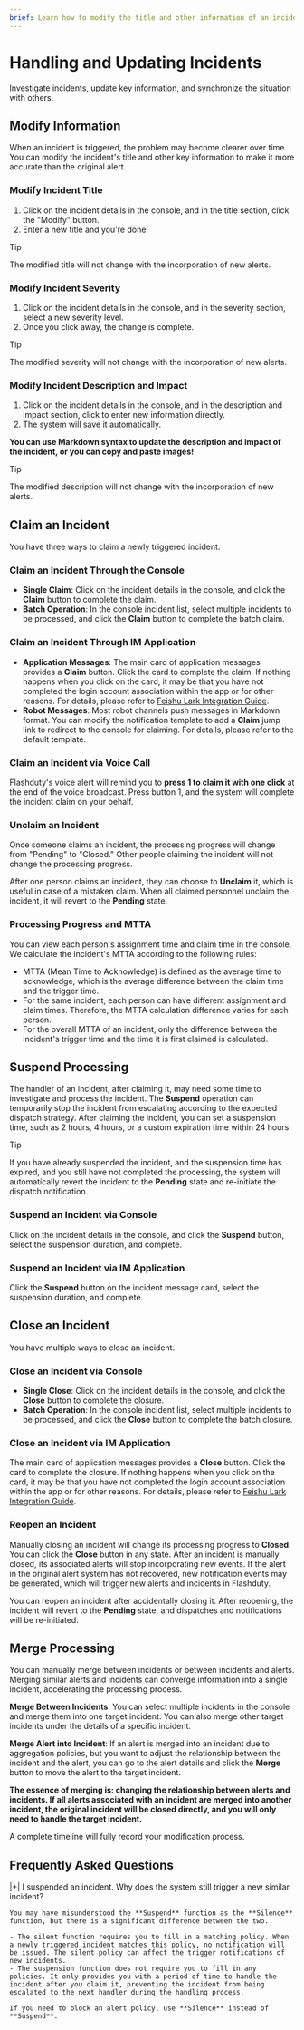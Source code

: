 ```yaml
---
brief: Learn how to modify the title and other information of an incident, and how to handle the incident
---
```


# Handling and Updating Incidents

Investigate incidents, update key information, and synchronize the situation with others.

## Modify Information

When an incident is triggered, the problem may become clearer over time. You can modify the incident's title and other key information to make it more accurate than the original alert.

### Modify Incident Title

1. Click on the incident details in the console, and in the title section, click the "Modify" button.
2. Enter a new title and you're done.

> [!TIP]
> The modified title will not change with the incorporation of new alerts.

### Modify Incident Severity

1. Click on the incident details in the console, and in the severity section, select a new severity level.
2. Once you click away, the change is complete.

> [!TIP]
> The modified severity will not change with the incorporation of new alerts.

### Modify Incident Description and Impact

1. Click on the incident details in the console, and in the description and impact section, click to enter new information directly.
2. The system will save it automatically.

**You can use Markdown syntax to update the description and impact of the incident, or you can copy and paste images!**

> [!TIP]
> The modified description will not change with the incorporation of new alerts.

## Claim an Incident

You have three ways to claim a newly triggered incident.

### Claim an Incident Through the Console

- **Single Claim**: Click on the incident details in the console, and click the **Claim** button to complete the claim.
- **Batch Operation**: In the console incident list, select multiple incidents to be processed, and click the **Claim** button to complete the batch claim.

### Claim an Incident Through IM Application

- **Application Messages**: The main card of application messages provides a **Claim** button. Click the card to complete the claim. If nothing happens when you click on the card, it may be that you have not completed the login account association within the app or for other reasons. For details, please refer to [Feishu Lark Integration Guide](http://docs.flashcat.cloud/zh/flashduty/lark-integration-guide).
- **Robot Messages**: Most robot channels push messages in Markdown format. You can modify the notification template to add a **Claim** jump link to redirect to the console for claiming. For details, please refer to the default template.

### Claim an Incident via Voice Call

Flashduty's voice alert will remind you to **press 1 to claim it with one click** at the end of the voice broadcast. Press button 1, and the system will complete the incident claim on your behalf.

### Unclaim an Incident

Once someone claims an incident, the processing progress will change from "Pending" to "Closed." Other people claiming the incident will not change the processing progress.

After one person claims an incident, they can choose to **Unclaim** it, which is useful in case of a mistaken claim. When all claimed personnel unclaim the incident, it will revert to the **Pending** state.

### Processing Progress and MTTA

You can view each person's assignment time and claim time in the console. We calculate the incident's MTTA according to the following rules:

- MTTA (Mean Time to Acknowledge) is defined as the average time to acknowledge, which is the average difference between the claim time and the trigger time.
- For the same incident, each person can have different assignment and claim times. Therefore, the MTTA calculation difference varies for each person.
- For the overall MTTA of an incident, only the difference between the incident's trigger time and the time it is first claimed is calculated.

## Suspend Processing

The handler of an incident, after claiming it, may need some time to investigate and process the incident. The **Suspend** operation can temporarily stop the incident from escalating according to the expected dispatch strategy. After claiming the incident, you can set a suspension time, such as 2 hours, 4 hours, or a custom expiration time within 24 hours.

> [!TIP]
> If you have already suspended the incident, and the suspension time has expired, and you still have not completed the processing, the system will automatically revert the incident to the **Pending** state and re-initiate the dispatch notification.

### Suspend an Incident via Console

Click on the incident details in the console, and click the **Suspend** button, select the suspension duration, and complete.

### Suspend an Incident via IM Application

Click the **Suspend** button on the incident message card, select the suspension duration, and complete.

## Close an Incident

You have multiple ways to close an incident.

### Close an Incident via Console

- **Single Close**: Click on the incident details in the console, and click the **Close** button to complete the closure.
- **Batch Operation**: In the console incident list, select multiple incidents to be processed, and click the **Close** button to complete the batch closure.

### Close an Incident via IM Application

The main card of application messages provides a **Close** button. Click the card to complete the closure. If nothing happens when you click on the card, it may be that you have not completed the login account association within the app or for other reasons. For details, please refer to [Feishu Lark Integration Guide](http://docs.flashcat.cloud/zh/flashduty/lark-integration-guide).

### Reopen an Incident

Manually closing an incident will change its processing progress to **Closed**. You can click the **Close** button in any state. After an incident is manually closed, its associated alerts will stop incorporating new events. If the alert in the original alert system has not recovered, new notification events may be generated, which will trigger new alerts and incidents in Flashduty.

You can reopen an incident after accidentally closing it. After reopening, the incident will revert to the **Pending** state, and dispatches and notifications will be re-initiated.

## Merge Processing

You can manually merge between incidents or between incidents and alerts. Merging similar alerts and incidents can converge information into a single incident, accelerating the processing process.

**Merge Between Incidents**: You can select multiple incidents in the console and merge them into one target incident. You can also merge other target incidents under the details of a specific incident.

**Merge Alert into Incident**: If an alert is merged into an incident due to aggregation policies, but you want to adjust the relationship between the incident and the alert, you can go to the alert details and click the **Merge** button to move the alert to the target incident.

**The essence of merging is: changing the relationship between alerts and incidents. If all alerts associated with an incident are merged into another incident, the original incident will be closed directly, and you will only need to handle the target incident.**

A complete timeline will fully record your modification process.

## Frequently Asked Questions

|+| I suspended an incident. Why does the system still trigger a new similar incident?

    You may have misunderstood the **Suspend** function as the **Silence** function, but there is a significant difference between the two.

    - The silent function requires you to fill in a matching policy. When a newly triggered incident matches this policy, no notification will be issued. The silent policy can affect the trigger notifications of new incidents.
    - The suspension function does not require you to fill in any policies. It only provides you with a period of time to handle the incident after you claim it, preventing the incident from being escalated to the next handler during the handling process.

    If you need to block an alert policy, use **Silence** instead of **Suspend**.